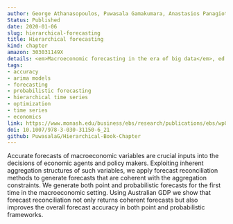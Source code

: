 ```yaml
---
author: George Athanasopoulos, Puwasala Gamakumara, Anastasios Panagiotelis, Rob J Hyndman and Mohamed Affan
Status: Published
date: 2020-01-06
slug: hierarchical-forecasting
title: Hierarchical forecasting
kind: chapter
amazon: 303031149X
details: <em>Macroeconomic forecasting in the era of big data</em>, ed. P. Fuleky, Springer, Chapter 21, pp.689-719
tags:
- accuracy
- arima models
- forecasting
- probabilistic forecasting
- hierarchical time series
- optimization
- time series
- economics
link: https://www.monash.edu/business/ebs/research/publications/ebs/wp02-2019.pdf
doi: 10.1007/978-3-030-31150-6_21
github: PuwasalaG/Hierarchical-Book-Chapter
---
```


Accurate forecasts of macroeconomic variables are crucial inputs into the decisions of economic agents and policy makers. Exploiting inherent aggregation structures of such variables, we apply forecast reconciliation methods to generate forecasts that are coherent with the aggregation constraints. We generate both point and probabilistic forecasts for the first time in the macroeconomic setting. Using Australian GDP we show that forecast reconciliation not only returns coherent forecasts but also improves the overall forecast accuracy in both point and probabilistic frameworks.
